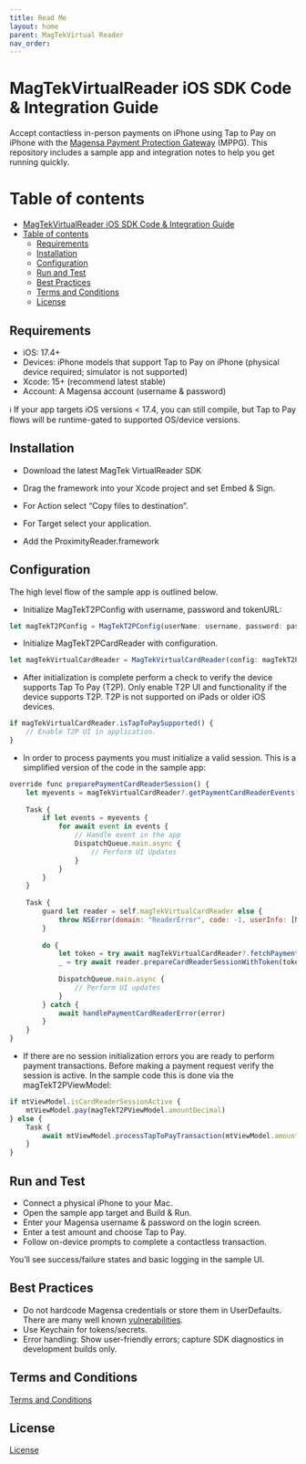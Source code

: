 ```yaml
---
title: Read Me
layout: home
parent: MagTekVirtual Reader
nav_order: 
---
```


# MagTekVirtualReader iOS SDK Code & Integration Guide



Accept contactless in-person payments on iPhone using Tap to Pay on iPhone with the [Magensa Payment Protection Gateway](https://www.magtek.com/product/mppg-services) (MPPG). This repository includes a sample app and integration notes to help you get running quickly.

Table of contents
=================
- [MagTekVirtualReader iOS SDK Code \& Integration Guide](#magtekvirtualreader-ios-sdk-code--integration-guide)
- [Table of contents](#table-of-contents)
  - [Requirements](#requirements)
  - [Installation](#installation)
  - [Configuration](#configuration)
  - [Run and Test](#run-and-test)
  - [Best Practices](#best-practices)
  - [Terms and Conditions](#terms-and-conditions)
  - [License](#license)

## Requirements
- iOS: 17.4+
- Devices: iPhone models that support Tap to Pay on iPhone (physical device required; simulator is not supported)
- Xcode: 15+ (recommend latest stable)
- Account: A Magensa account (username & password)

ℹ️ If your app targets iOS versions < 17.4, you can still compile, but Tap to Pay flows will be runtime-gated to supported OS/device versions.

## Installation
- Download the latest MagTek VirtualReader SDK
- Drag the framework into your Xcode project and set Embed & Sign.
- For Action select “Copy files to destination”.
- For Target select your application.

- Add the ProximityReader.framework

## Configuration
The high level flow of the sample app is outlined below.

- Initialize MagTekT2PConfig with username, password and tokenURL:
```javascript
let magTekT2PConfig = MagTekT2PConfig(userName: username, password: password, url: tokenURL, readerID: "")
```

- Initialize MagTekT2PCardReader with configuration.
```javascript
let magTekVirtualCardReader = MagTekVirtualCardReader(config: magTekT2PConfig)
```

- After initialization is complete perform a check to verify the device supports Tap To Pay (T2P). Only enable T2P UI and functionality if the device supports T2P. T2P is not supported on iPads or older iOS devices.
```javascript
if magTekVirtualCardReader.isTapToPaySupported() {
    // Enable T2P UI in application.
}
```

- In order to process payments you must initialize a valid session. This is a simplified version of the code in the sample app:
```javascript
override func preparePaymentCardReaderSession() {
    let myevents = magTekVirtualCardReader?.getPaymentCardReaderEvents()
    
    Task {
        if let events = myevents {
            for await event in events {
                // Handle event in the app
                DispatchQueue.main.async {
                    // Perform UI Updates
                }
            }
        }
    }
    
    Task {
        guard let reader = self.magTekVirtualCardReader else {
            throw NSError(domain: "ReaderError", code: -1, userInfo: [NSLocalizedDescriptionKey: "Reader not available"])
        }
        
        do {
            let token = try await magTekVirtualCardReader?.fetchPaymentCardReaderTokenFromMagensaPSP(self.magTekT2PConfig)
            _ = try await reader.prepareCardReaderSessionWithToken(token!)
            
            DispatchQueue.main.async {
                // Perform UI updates
            }
        } catch {
            await handlePaymentCardReaderError(error)
        }
    }
}
```

- If there are no session initialization errors you are ready to perform payment transactions. Before making a payment request verify the session is active. In the sample code this is done via the magTekT2PViewModel:
```javascript
if mtViewModel.isCardReaderSessionActive {
    mtViewModel.pay(magTekT2PViewModel.amountDecimal)
} else {
    Task {
        await mtViewModel.processTapToPayTransaction(mtViewModel.amountDecimal)
    }
}
```

## Run and Test
- Connect a physical iPhone to your Mac.
- Open the sample app target and Build & Run.
- Enter your Magensa username & password on the login screen.
- Enter a test amount and choose Tap to Pay.
- Follow on-device prompts to complete a contactless transaction.

You’ll see success/failure states and basic logging in the sample UI.

## Best Practices
- Do not hardcode Magensa credentials or store them in UserDefaults. There are many well known [vulnerabilities](https://www.security.com/threat-intelligence/exposing-danger-within-hardcoded-cloud-credentials-popular-mobile-apps).
- Use Keychain for tokens/secrets.
- Error handling: Show user-friendly errors; capture SDK diagnostics in development builds only.

## Terms and Conditions
[Terms and Conditions](https://www.magtek.com/about/policy?tab=terms)

## License
[License](https://www.magtek.com/about/policy?tab=software)

